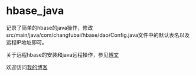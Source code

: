 # hbase_java

记录了简单的hbase的java操作，修改src/main/java/com/changfubai/hbase/dao/Config.java文件中的默认表名以及远程IP地址即可。

关于远程hbase的安装和java远程操作，参见[博文](http://blog.changfubai.com/2394742281/)

欢迎访问[我的博客](http://blog.changfubai.com/2394742281/)

